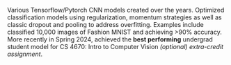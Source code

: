 Various Tensorflow/Pytorch CNN models created over the years. Optimized classification models using regularization, momentum strategies as well as classic dropout and pooling to address overfitting. Examples include classified 10,000 images of Fashion MNIST and achieving >90% accuracy. More recently in Spring 2024, achieved the **best performing** undergrad student model for CS 4670: Intro to Computer Vision *(optional) extra-credit assignment*.
